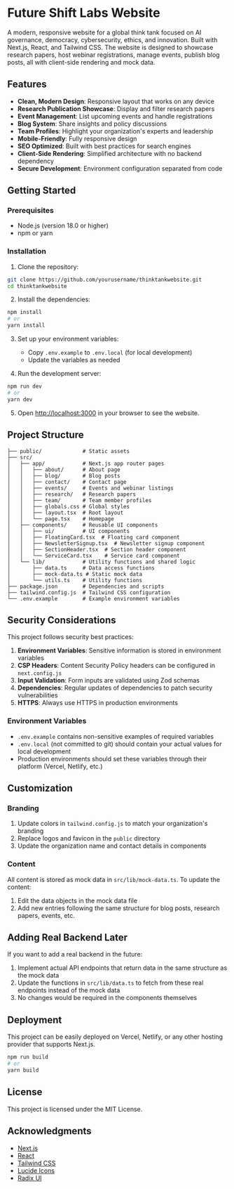 # Future Shift Labs Website

A modern, responsive website for a global think tank focused on AI governance, democracy, cybersecurity, ethics, and innovation. Built with Next.js, React, and Tailwind CSS. The website is designed to showcase research papers, host webinar registrations, manage events, publish blog posts, all with client-side rendering and mock data.

## Features

- **Clean, Modern Design**: Responsive layout that works on any device
- **Research Publication Showcase**: Display and filter research papers 
- **Event Management**: List upcoming events and handle registrations
- **Blog System**: Share insights and policy discussions
- **Team Profiles**: Highlight your organization's experts and leadership
- **Mobile-Friendly**: Fully responsive design
- **SEO Optimized**: Built with best practices for search engines
- **Client-Side Rendering**: Simplified architecture with no backend dependency
- **Secure Development**: Environment configuration separated from code

## Getting Started

### Prerequisites

- Node.js (version 18.0 or higher)
- npm or yarn

### Installation

1. Clone the repository:

```bash
git clone https://github.com/yourusername/thinktankwebsite.git
cd thinktankwebsite
```

2. Install the dependencies:

```bash
npm install
# or
yarn install
```

3. Set up your environment variables:
   - Copy `.env.example` to `.env.local` (for local development)
   - Update the variables as needed

4. Run the development server:

```bash
npm run dev
# or
yarn dev
```

5. Open [http://localhost:3000](http://localhost:3000) in your browser to see the website.

## Project Structure

```
├── public/             # Static assets
├── src/
│   ├── app/            # Next.js app router pages
│   │   ├── about/      # About page
│   │   ├── blog/       # Blog posts
│   │   ├── contact/    # Contact page
│   │   ├── events/     # Events and webinar listings
│   │   ├── research/   # Research papers
│   │   ├── team/       # Team member profiles
│   │   ├── globals.css # Global styles
│   │   ├── layout.tsx  # Root layout
│   │   └── page.tsx    # Homepage
│   ├── components/     # Reusable UI components
│   │   ├── ui/         # UI components
│   │   ├── FloatingCard.tsx  # Floating card component
│   │   ├── NewsletterSignup.tsx  # Newsletter signup component
│   │   ├── SectionHeader.tsx  # Section header component
│   │   └── ServiceCard.tsx    # Service card component
│   └── lib/            # Utility functions and shared logic
│       ├── data.ts     # Data access functions
│       ├── mock-data.ts # Static mock data
│       └── utils.ts    # Utility functions
├── package.json        # Dependencies and scripts
├── tailwind.config.js  # Tailwind CSS configuration
└── .env.example        # Example environment variables
```

## Security Considerations

This project follows security best practices:

1. **Environment Variables**: Sensitive information is stored in environment variables
2. **CSP Headers**: Content Security Policy headers can be configured in `next.config.js`
3. **Input Validation**: Form inputs are validated using Zod schemas
4. **Dependencies**: Regular updates of dependencies to patch security vulnerabilities
5. **HTTPS**: Always use HTTPS in production environments

### Environment Variables

- `.env.example` contains non-sensitive examples of required variables
- `.env.local` (not committed to git) should contain your actual values for local development
- Production environments should set these variables through their platform (Vercel, Netlify, etc.)

## Customization

### Branding

1. Update colors in `tailwind.config.js` to match your organization's branding
2. Replace logos and favicon in the `public` directory
3. Update the organization name and contact details in components

### Content

All content is stored as mock data in `src/lib/mock-data.ts`. To update the content:

1. Edit the data objects in the mock data file
2. Add new entries following the same structure for blog posts, research papers, events, etc.

## Adding Real Backend Later

If you want to add a real backend in the future:

1. Implement actual API endpoints that return data in the same structure as the mock data
2. Update the functions in `src/lib/data.ts` to fetch from these real endpoints instead of the mock data
3. No changes would be required in the components themselves

## Deployment

This project can be easily deployed on Vercel, Netlify, or any other hosting provider that supports Next.js.

```bash
npm run build
# or
yarn build
```

## License

This project is licensed under the MIT License.

## Acknowledgments

- [Next.js](https://nextjs.org/)
- [React](https://reactjs.org/)
- [Tailwind CSS](https://tailwindcss.com/)
- [Lucide Icons](https://lucide.dev/)
- [Radix UI](https://www.radix-ui.com/)
